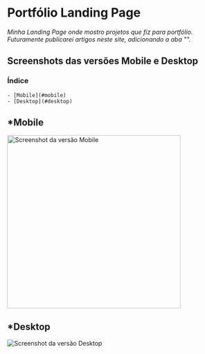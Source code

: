 # Portfólio Landing Page

*Minha Landing Page onde mostro projetos que fiz para portfólio.* <br>
*Futuramente publicarei artigos neste site, adicionando a aba "<Artigos>".*

## Screenshots das versões Mobile e Desktop

### Índice
    - [Mobile](#mobile)
    - [Desktop](#desktop)

## *Mobile

 <img src="./images/readme/mobile-version.jpeg" alt="Screenshot da versão Mobile" width="400px">

## *Desktop

 <img src="./images/readme/desktop-version.jpeg" alt="Screenshot da versão Desktop">